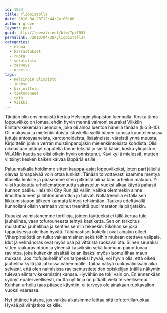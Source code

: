 ```yaml
---
id: 1553
title: Yliopistolla
date: 2010-04-28T12:44:24+00:00
author: grove
layout: post
guid: http://teevati.net/btw/?p=1553
permalink: /2010/04/28/yliopistolla/
categories:
  - elämä
  - harrastukset
  - ruoka
  - sekalaista
  - terveys
  - urheilu
tags:
  - Helsingin yliopisto
  - juoksu
  - kirjoittelu
  - tietokoneet
  - tofu
  - Viikki
---
```

Tänään olin ensimmäistä kertaa Helsingin yliopiston luennolla. Koska tämä loppuviikko on lomaa, ehdin hyvin mennä vaimoni seuraksi Viikkiin Elintarvikekemian luennolle, joka oli ainoa luentoa hänellä tänään (klo 8-10). Oli mukavaa ja mielenkiintoista istuskella siellä hänen kanssa kuuntelemassa juttuja antosyaaneista, karotenoideista, lisäaineista, väreistä ynnä muusta. Kirjoittelin jonkin verran muistiinpanojakin mielenkiintoisista kohdista. Olisi oikeastaan pitänyt naputella tänne tekstiä jo sieltä käsin, koska yliopiston WLANin kautta se olisi oikein hyvin onnistunut. Kävi kyllä mielessä, mutten viitsinyt kesken kaiken kaivaa läppäriä esille.

Paluumatkalla hoidimme sitten kauppa-asiat loppuviikoksi, joten pari jäljellä olevaa lomapäivää voin ottaa lunkisti. Tänään toivottavasti saamme mentyä iltasella lenkille ja pääsemme siten pitkästä aikaa taas urheilun makuun. Yli viisi kuukautta urheilemattomuutta sairastelun vuoksi alkaa käydä pahasti kunnon päälle. Helsinki City Run jää väliin, vaikka olemmekin sinne ilmoittautuneet ja lähtönumerotkin jo tulivat. Nollatreenillä ei tällaisen liikkumistauon jälkeen kannata lähteä rehkimään. Taukoa edeltävällä kunnollani olisin varmaan voinut treenittä puolimaratonilla pärjätäkin.

Ruoaksi valmistanemme tortilloja, joiden täytteeksi ei tällä kertaa tule jauhelihaa, vaan tofurouheesta tehtyä kastiketta. Sen on tarkoitus muistuttaa jauhelihaa ja kenties se niin tekeekin. Eiköhän se joka tapauksessa ole ihan hyvää. Tähänastiset kokeilut ovat ainakin olleet. Viherpirtelöstä on tullut vakiaamiainen sekä töihin mukaan otettava välipala. Idut ja vehnänoras ovat myös osa päivittäistä ruokavaliota. Siihen seuraksi sitten raakaravintoon ja yleensä kasviksiin sekä luomuun painottuvaa ravintoa, joka kuitenkin sisältää kalan lisäksi myös (luomu)lihaa maun mukaan. Jos &#8220;tofujauheliha&#8221; on tarpeeksi hyvää, voi hyvin olla, että oikea jauheliha kyllä jää jatkossa vähemmälle. Taitaa näkyä ruokavaliossani aika selvästi, että olen naimisissa ravitsemustieteiden opiskelijan (näillä näkymin tulevan elintarvikekemistin) kanssa. Hyvähän se toki vain on. En ennenkään syönyt epäterveellisesti, mutta nyt linja on pitkälti vielä terveellisempi. Kunhan urheilu taas pääsee käyntiin, ei terveys ole ainakaan ruokavalion vuoksi vaarassa.

Nyt pitänee katsoa, jos vaikka alkaisimme laittaa sitä tofutortillaruokaa. Hyvää päivänjatkoa kaikille.